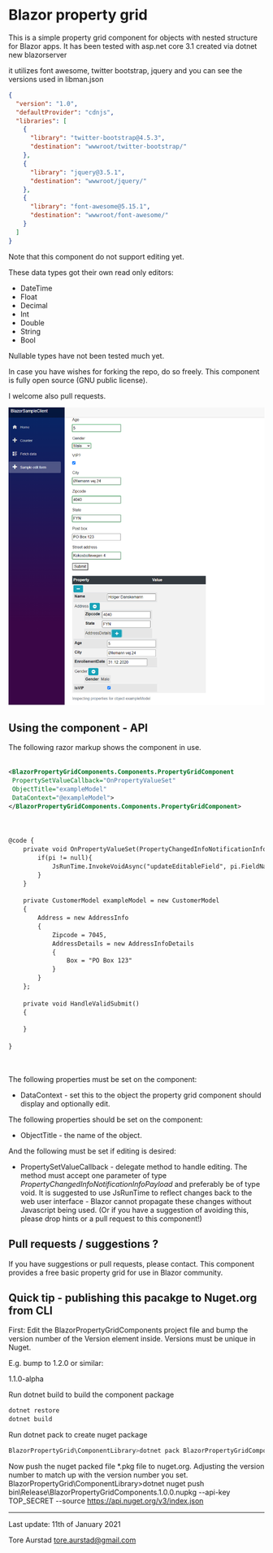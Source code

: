 # Blazor property grid

This is a simple property grid component for objects with nested 
structure for Blazor apps. It has been tested with asp.net core 3.1
created via dotnet new blazorserver

it utilizes font awesome, twitter bootstrap, jquery and you can see 
the versions used in libman.json


```json
{
  "version": "1.0",
  "defaultProvider": "cdnjs",
  "libraries": [
    {
      "library": "twitter-bootstrap@4.5.3",
      "destination": "wwwroot/twitter-bootstrap/"
    },
    {
      "library": "jquery@3.5.1",
      "destination": "wwwroot/jquery/"
    },
    {
      "library": "font-awesome@5.15.1",
      "destination": "wwwroot/font-awesome/"
    }
  ]
}

``` 

Note that this component do not support editing yet. 

These data types got their own read only editors:

* DateTime 
* Float
* Decimal
* Int
* Double
* String
* Bool

Nullable types have not been tested much yet. 

In case you have wishes for forking the repo, do so freely. This component is fully open source (GNU public license). 

I welcome also pull requests. 

![Screen grab](screengrab.PNG)

## Using the component - API 

The following razor markup shows the component in use. 

```xml

<BlazorPropertyGridComponents.Components.PropertyGridComponent
 PropertySetValueCallback="OnPropertyValueSet"
 ObjectTitle="exampleModel"
 DataContext="@exampleModel">
</BlazorPropertyGridComponents.Components.PropertyGridComponent>



@code {
    private void OnPropertyValueSet(PropertyChangedInfoNotificationInfoPayload pi){
        if(pi != null){
            JsRunTime.InvokeVoidAsync("updateEditableField", pi.FieldName, pi.FullPropertyPath, pi.Value); 
        }
    }

    private CustomerModel exampleModel = new CustomerModel
    {
        Address = new AddressInfo
        {
            Zipcode = 7045,
            AddressDetails = new AddressInfoDetails
            {
                Box = "PO Box 123"
            }
        }
    };

    private void HandleValidSubmit()
    {

    }

}




```

The following properties must be set on the component:
* DataContext - set this to the object the property grid component should display and optionally edit.

The following properties should be set on the component:
* ObjectTitle - the name of the object. 

And the following must be set if editing is desired:
* PropertySetValueCallback - delegate method to handle editing. 
The method must accept one parameter of type 
*PropertyChangedInfoNotificationInfoPayload* and preferably be of type void. It is suggested to use 
JsRunTime to reflect changes back to the web user interface - Blazor cannot propagate these changes without 
Javascript being used. (Or if you have a suggestion of avoiding this, please drop hints or a pull request to this component!)

## Pull requests / suggestions ? 
If you have suggestions or pull requests, please contact. This component provides a free basic property grid for use in Blazor community.



## Quick tip - publishing this pacakge to Nuget.org from CLI

First: Edit the BlazorPropertyGridComponents project file and bump the 
version number of the Version element inside. Versions must be unique in Nuget.

E.g. bump to 1.2.0 or similar:

<Version>1.1.0-alpha</Version>


Run dotnet build to build the component package
```bash
dotnet restore
dotnet build
```

Run dotnet pack to create nuget package
```bash
BlazorPropertyGrid\ComponentLibrary>dotnet pack BlazorPropertyGridComponents.csproj --configuration Release                                                                                  
```

Now push the nuget packed file *.pkg file to nuget.org. Adjusting the version number to match up with the version number you set.
BlazorPropertyGrid\ComponentLibrary>dotnet nuget push bin\Release\BlazorPropertyGridComponents.1.0.0.nupkg --api-key TOP_SECRET  --source https://api.nuget.org/v3/index.json

<hr />

Last update: 11th of January 2021

Tore Aurstad
tore.aurstad@gmail.com  